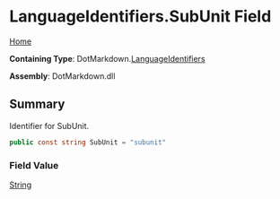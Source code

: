 # LanguageIdentifiers\.SubUnit Field

[Home](../../../README.md)

**Containing Type**: DotMarkdown\.[LanguageIdentifiers](../README.md)

**Assembly**: DotMarkdown\.dll

## Summary

Identifier for SubUnit\.

```csharp
public const string SubUnit = "subunit"
```

### Field Value

[String](https://docs.microsoft.com/en-us/dotnet/api/system.string)

